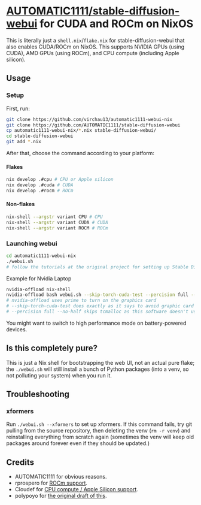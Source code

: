 # [AUTOMATIC1111/stable-diffusion-webui](https://github.com/AUTOMATIC1111/stable-diffusion-webui) for CUDA and ROCm on NixOS

This is literally just a `shell.nix`/`flake.nix` for stable-diffusion-webui that also enables CUDA/ROCm on NixOS.
This supports NVIDIA GPUs (using CUDA), AMD GPUs (using ROCm), and CPU compute (including Apple silicon).

## Usage

### Setup

First, run:
```bash
git clone https://github.com/virchau13/automatic1111-webui-nix
git clone https://github.com/AUTOMATIC1111/stable-diffusion-webui
cp automatic1111-webui-nix/*.nix stable-diffusion-webui/
cd stable-diffusion-webui
git add *.nix
```

After that, choose the command according to your platform:

#### Flakes

```bash
nix develop .#cpu # CPU or Apple silicon
nix develop .#cuda # CUDA
nix develop .#rocm # ROCm
```

#### Non-flakes

```bash
nix-shell --argstr variant CPU # CPU
nix-shell --argstr variant CUDA # CUDA
nix-shell --argstr variant ROCM # ROCm
```

### Launching webui

```bash
cd automatic1111-webui-nix
./webui.sh
# follow the tutorials at the original project for setting up Stable Diffusion / GFPGAN / whatever
```
Example for Nvidia Laptop 
```bash
nvidia-offload nix-shell
nvidia-offload bash webui.sh --skip-torch-cuda-test --percision full --no-half
# nvidia-offload uses prime to turn on the graphics card
# --skip-torch-cuda-test does exactly as it says to avoid graphic card tests
# --percision full --no-half skips tcmalloc as this software doesn't use cpu
```


You might want to switch to high performance mode on battery-powered devices.

## Is this completely pure?

This is just a Nix shell for bootstrapping the web UI, not an actual pure flake; the `./webui.sh` will still install
a bunch of Python packages (into a venv, so not polluting your system) when you run it.

## Troubleshooting

### xformers
Run `./webui.sh --xformers` to set up xformers. If this command fails, try git pulling from the source repository, then deleting the venv (`rm -r venv`) and reinstalling everything from scratch again (sometimes the venv will keep old packages around forever even if they should be updated.)

## Credits
- AUTOMATIC1111 for obvious reasons.
- rprospero for [ROCm support](https://github.com/virchau13/automatic1111-webui-nix/pull/3).
- Cloudef for [CPU compute / Apple Silicon support](https://github.com/virchau13/automatic1111-webui-nix/pull/10).
- polypoyo for [the original draft of this](https://github.com/AUTOMATIC1111/stable-diffusion-webui/pull/4736).
